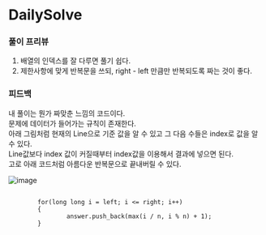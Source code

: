 # DailySolve 

### 풀이 프리뷰

1. 배열의 인덱스를 잘 다루면 풀기 쉽다.
2. 제한사항에 맞게 반복문을 쓰되, right - left 만큼만 반복되도록 짜는 것이 좋다.
        
### 피드백

내 풀이는 뭔가 짜맞춘 느낌의 코드이다.   
문제에 데이터가 들어가는 규칙이 존재한다.   
아래 그림처럼 현재의 Line으로 기준 값을 알 수 있고 그 다음 수들은 index로 값을 알 수 있다.   
Line값보다 index 값이 커질때부터 index값을 이용해서 결과에 넣으면 된다.    
고로 아래 코드처럼 아름다운 반복문으로 끝내버릴 수 있다.   

![image](https://user-images.githubusercontent.com/43840175/156866285-495f08a6-01e5-400f-b455-9594b4a50fd1.png)

<pre>
<code>
        for(long long i = left; i <= right; i++)
        {
                answer.push_back(max(i / n, i % n) + 1);
        }
</code>
</pre>
